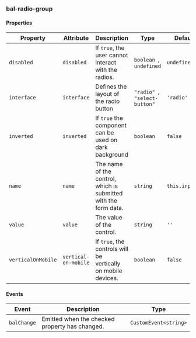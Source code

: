### bal-radio-group
 
#### Properties

| Property           | Attribute            | Description                                                     | Type                           | Default        |
| ------------------ | -------------------- | --------------------------------------------------------------- | ------------------------------ | -------------- |
| `disabled`         | `disabled`           | If `true`, the user cannot interact with the radios.            | `boolean `, ` undefined`       | `undefined`    |
| `interface`        | `interface`          | Defines the layout of the radio button                          | `"radio" `, ` "select-button"` | `'radio'`      |
| `inverted`         | `inverted`           | If `true` the component can be used on dark background          | `boolean`                      | `false`        |
| `name`             | `name`               | The name of the control, which is submitted with the form data. | `string`                       | `this.inputId` |
| `value`            | `value`              | The value of the control.                                       | `string`                       | `''`           |
| `verticalOnMobile` | `vertical-on-mobile` | If `true`, the controls will be vertically on mobile devices.   | `boolean`                      | `false`        |


#### Events

| Event       | Description                                    | Type                  |
| ----------- | ---------------------------------------------- | --------------------- |
| `balChange` | Emitted when the checked property has changed. | `CustomEvent<string>` |


 